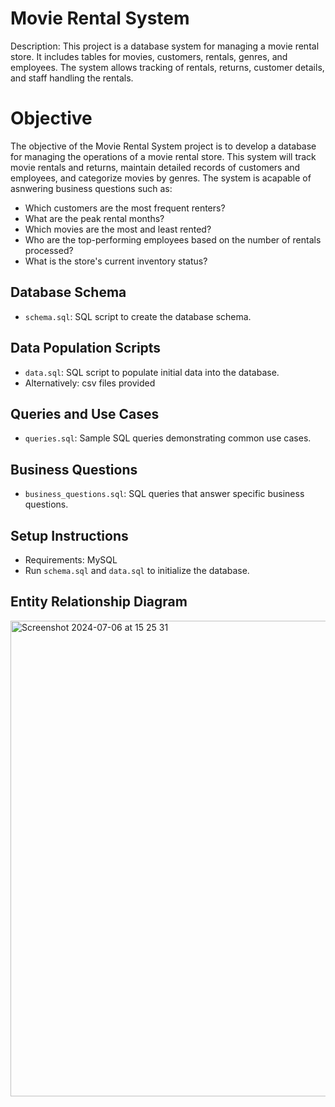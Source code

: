 # Movie Rental System
 
Description:
This project is a database system for managing a movie rental store. It includes tables for movies, customers, rentals, genres, and employees. The system allows tracking of rentals, returns, customer details, and staff handling the rentals.

# Objective
The objective of the Movie Rental System project is to develop a database for managing the operations of a movie rental store. This system will track movie rentals and returns, maintain detailed records of customers and employees, and categorize movies by genres. The system is acapable of asnwering business questions such as:

* Which customers are the most frequent renters?
* What are the peak rental months?
* Which movies are the most and least rented?
* Who are the top-performing employees based on the number of rentals processed?
* What is the store's current inventory status?

## Database Schema

- `schema.sql`: SQL script to create the database schema.

## Data Population Scripts

- `data.sql`: SQL script to populate initial data into the database.
- Alternatively: csv files provided

## Queries and Use Cases

- `queries.sql`: Sample SQL queries demonstrating common use cases.

## Business Questions

- `business_questions.sql`: SQL queries that answer specific business questions.

## Setup Instructions

- Requirements: MySQL 
- Run `schema.sql` and `data.sql` to initialize the database.

## Entity Relationship Diagram
<img width="761" alt="Screenshot 2024-07-06 at 15 25 31" src="https://github.com/SBorukhovich/Movie_Rental_System/assets/117390927/0c0569fd-297b-49e5-96dd-b9f31ff16882">
